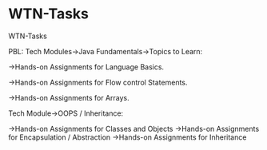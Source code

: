 # WTN-Tasks
WTN-Tasks

PBL:
Tech Modules->Java Fundamentals->Topics to Learn:

->Hands-on Assignments for Language Basics.

->Hands-on Assignments for Flow control Statements.

->Hands-on Assignments for Arrays.


Tech Module->OOPS / Inheritance:

->Hands-on Assignments for Classes and Objects
->Hands-on Assignments for Encapsulation / Abstraction
->Hands-on Assignments for Inheritance

